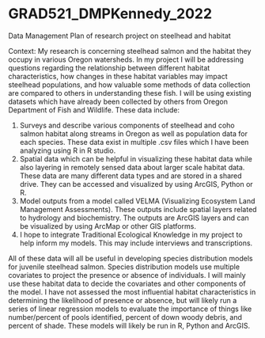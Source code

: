 # GRAD521_DMPKennedy_2022
Data Management Plan of research project on steelhead and habitat

Context:
My research is concerning steelhead salmon and the habitat they occupy in various Oregon watersheds. In my project I will be addressing questions regarding the relationship between different habitat characteristics, how changes in these habitat variables may impact steelhead populations, and how valuable some methods of data collection are compared to others in understanding these fish. 
I will be using existing datasets which have already been collected by others from Oregon Department of Fish and Wildlife. These data include:

1.	Surveys and describe various components of steelhead and coho salmon habitat along streams in Oregon as well as population data for each species. These data exist in multiple .csv files which I have been analyzing using R in R studio. 
2.	Spatial data which can be helpful in visualizing these habitat data while also layering in remotely sensed data about larger scale habitat data. These data are many different data types and are stored in a shared drive. They can be accessed and visualized by using ArcGIS, Python or R.
3.	Model outputs from a model called VELMA (Visualizing Ecosystem Land Management Assessments). These outputs include spatial layers related to hydrology and biochemistry. The outputs are ArcGIS layers and can be visualized by using ArcMap or other GIS platforms. 
4.	I hope to integrate Traditional Ecological Knowledge in my project to help inform my models. This may include interviews and transcriptions. 

All of these data will all be useful in developing species distribution models for juvenile steelhead salmon. Species distribution models use multiple covariates to project the presence or absence of individuals. I will mainly use these habitat data to decide the covariates and other components of the model. I have not assessed the most influential habitat characteristics in determining the likelihood of presence or absence, but will likely run a series of linear regression models to evaluate the importance of things like number/percent of pools identified, percent of down woody debris, and percent of shade. These models will likely be run in R, Python and ArcGIS. 
 
